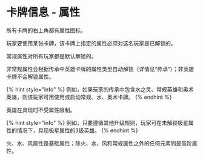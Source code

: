 # 卡牌信息 - 属性

所有卡牌的右上角都有属性图标。

玩家要使用某张卡牌，该卡牌上指定的属性必须对这名玩家是已解锁的。

常规属性对所有玩家都是默认解锁的。

非常规属性会根据传承中英雄卡牌的属性类型自动解锁（详情见“传承”）；非英雄卡牌不会解锁属性。

{% hint style="info" %}
例如，如果玩家的传承中包含水之灵、常规英雄和奥术英雄，则该玩家可用使用或启动常规、水、奥术卡牌。
{% endhint %}

英雄在具现时不受属性限制。

{% hint style="info" %}
例如，只要遵循其他升级规则，玩家可在未解锁极星属性的情况下，具现极星属性的3级英雄。
{% endhint %}

火、水、风属性是基础属性；除火、水、风和常规属性之外的任何元素则是高阶属性。
